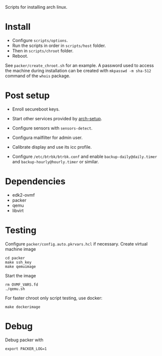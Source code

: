 Scripts for installing arch linux.

# Install

* Configure `scripts/options`.
* Run the scripts in order in `scripts/host` folder.
* Then in `scripts/chroot` folder.
* Reboot.

See `packer/create_chroot.sh` for an example. A password used to access the machine
during installation can be created with `mkpasswd -m sha-512` command of the
`whois` package.

# Post setup

* Enroll secureboot keys.

* Start other services provided by
  [arch-setup](https://github.com/user827/arch-setup).

* Configure sensors with `sensors-detect`.

* Configura mailfilter for admin user.

* Calibrate display and use its icc profile.

* Configure `/etc/btrbk/btrbk.conf` and enable `backup-daily@daily.timer` and `backup-hourly@hourly.timer` or similar.

# Dependencies

* edk2-ovmf
* packer
* qemu
* libvirt

# Testing

Configure `packer/config.auto.pkrvars.hcl` if necessary.
Create virtual machine image
```
cd packer
make ssh_key
make qemuimage
```

Start the image
```
rm OVMF_VARS.fd
./qemu.sh
```

For faster chroot only script testing, use docker:
```
make dockerimage
```

# Debug

Debug packer with
```
export PACKER_LOG=1
```
